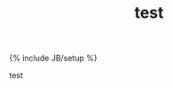 ﻿---
layout: post
title: "test"
description: ""
category: 
tags: []
---
{% include JB/setup %}

test